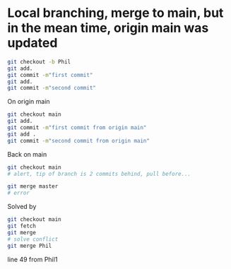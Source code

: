# Local branching, merge to main, but in the mean time, origin main was updated

```bash
git checkout -b Phil
git add.
git commit -m"first commit"
git add.
git commit -m"second commit"


```

On origin main

```bash
git checkout main
git add.
git commit -m"first commit from origin main"
git add .
git commit -m"second commit from origin main"


```

Back on main

```bash
git checkout main
# alert, tip of branch is 2 commits behind, pull before...

git merge master
# error

```

Solved by 

```bash
git checkout main
git fetch
git merge
# solve conflict
git merge Phil

```



line 49 from Phil1
